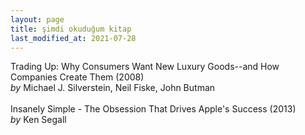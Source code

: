 ```yaml
---
layout: page
title: şimdi okuduğum kitap
last_modified_at: 2021-07-28
---
```


Trading Up: Why Consumers Want New Luxury Goods--and How Companies Create Them (2008)  
<i>by</i> Michael J. Silverstein, Neil Fiske, John Butman  
<br />
Insanely Simple - The Obsession That Drives Apple's Success (2013)  
<i>by</i> Ken Segall  
<br />
<!-- <span style="color: white">Lorem ipsum dolor sit amet, consectetur adipiscing elit. Sed sagittis cursus erat quis tempus. Fusce semper eu eros in tristique.</span> -->
